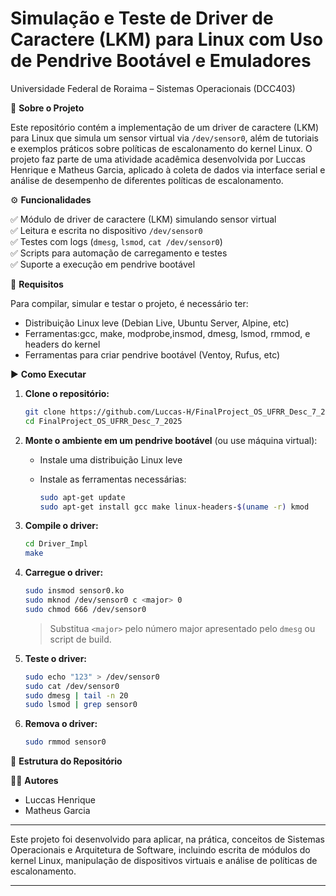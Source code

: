 # Simulação e Teste de Driver de Caractere (LKM) para Linux com Uso de Pendrive Bootável e Emuladores  
Universidade Federal de Roraima – Sistemas Operacionais (DCC403)

📌 **Sobre o Projeto**

Este repositório contém a implementação de um driver de caractere (LKM) para Linux que simula um sensor virtual via `/dev/sensor0`, além de tutoriais e exemplos práticos sobre políticas de escalonamento do kernel Linux. O projeto faz parte de uma atividade acadêmica desenvolvida por Luccas Henrique e Matheus Garcia, aplicado à coleta de dados via interface serial e análise de desempenho de diferentes políticas de escalonamento.

⚙️ **Funcionalidades**

✅ Módulo de driver de caractere (LKM) simulando sensor virtual  
✅ Leitura e escrita no dispositivo `/dev/sensor0`  
✅ Testes com logs (`dmesg`, `lsmod`, `cat /dev/sensor0`)  
✅ Scripts para automação de carregamento e testes   
✅ Suporte a execução em pendrive bootável

🔧 **Requisitos**

Para compilar, simular e testar o projeto, é necessário ter:

- Distribuição Linux leve (Debian Live, Ubuntu Server, Alpine, etc)
- Ferramentas:gcc, make, modprobe,insmod, dmesg, lsmod, rmmod, e headers do kernel
- Ferramentas para criar pendrive bootável (Ventoy, Rufus, etc)

▶️ **Como Executar**

1. **Clone o repositório:**

    ```sh
    git clone https://github.com/Luccas-H/FinalProject_OS_UFRR_Desc_7_2025.git
    cd FinalProject_OS_UFRR_Desc_7_2025
    ```

2. **Monte o ambiente em um pendrive bootável** (ou use máquina virtual):

    - Instale uma distribuição Linux leve
    - Instale as ferramentas necessárias:

      ```sh
      sudo apt-get update
      sudo apt-get install gcc make linux-headers-$(uname -r) kmod
      ```
3. **Compile o driver:**

    ```sh
    cd Driver_Impl
    make
    ```

4. **Carregue o driver:**

    ```sh
    sudo insmod sensor0.ko
    sudo mknod /dev/sensor0 c <major> 0
    sudo chmod 666 /dev/sensor0
    ```

    > Substitua `<major>` pelo número major apresentado pelo `dmesg` ou script de build.

5. **Teste o driver:**

    ```sh
    sudo echo "123" > /dev/sensor0
    sudo cat /dev/sensor0
    sudo dmesg | tail -n 20
    sudo lsmod | grep sensor0
    ```

6. **Remova o driver:**

    ```sh
    sudo rmmod sensor0
    ```

📂 **Estrutura do Repositório**


👨‍💻 **Autores**

- Luccas Henrique
- Matheus Garcia

---

Este projeto foi desenvolvido para aplicar, na prática, conceitos de Sistemas Operacionais e Arquitetura de Software, incluindo escrita de módulos do kernel Linux, manipulação de dispositivos virtuais e análise de políticas de escalonamento.

---
